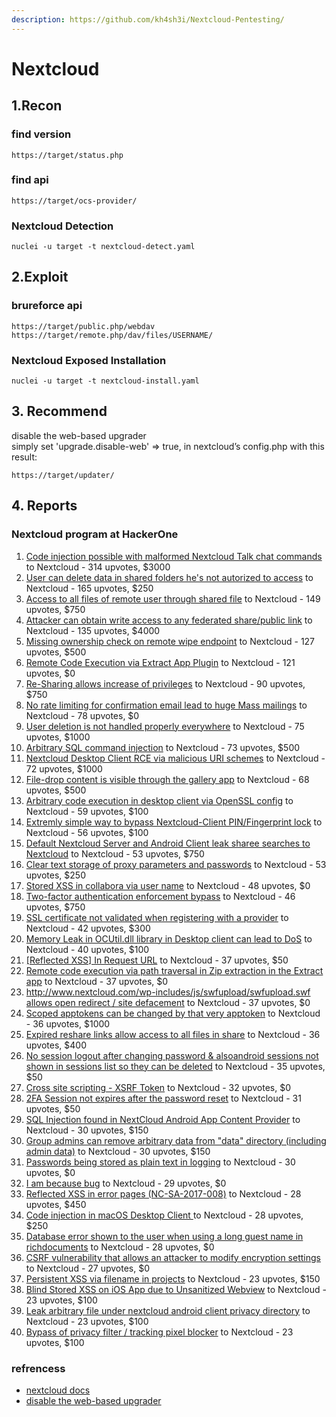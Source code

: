 ```yaml
---
description: https://github.com/kh4sh3i/Nextcloud-Pentesting/
---
```


# Nextcloud

## 1.Recon

### find version

```
https://target/status.php
```

### find api

```
https://target/ocs-provider/
```

### Nextcloud Detection

```
nuclei -u target -t nextcloud-detect.yaml
```

## 2.Exploit

### brureforce api

```
https://target/public.php/webdav
https://target/remote.php/dav/files/USERNAME/
```

### Nextcloud Exposed Installation

```
nuclei -u target -t nextcloud-install.yaml
```

## 3. Recommend

disable the web-based upgrader\
simply set 'upgrade.disable-web' => true, in nextcloud’s config.php with this result:

```
https://target/updater/
```

## 4. Reports

### Nextcloud program at HackerOne

1. [Code injection possible with malformed Nextcloud Talk chat commands](https://hackerone.com/reports/851807) to Nextcloud - 314 upvotes, $3000
2. [User can delete data in shared folders he's not autorized to access](https://hackerone.com/reports/642515) to Nextcloud - 165 upvotes, $250
3. [Access to all files of remote user through shared file](https://hackerone.com/reports/258084) to Nextcloud - 149 upvotes, $750
4. [Attacker can obtain write access to any federated share/public link](https://hackerone.com/reports/1170024) to Nextcloud - 135 upvotes, $4000
5. [Missing ownership check on remote wipe endpoint](https://hackerone.com/reports/819807) to Nextcloud - 127 upvotes, $500
6. [Remote Code Execution via Extract App Plugin](https://hackerone.com/reports/546753) to Nextcloud - 121 upvotes, $0
7. [Re-Sharing allows increase of privileges](https://hackerone.com/reports/889243) to Nextcloud - 90 upvotes, $750
8. [No rate limiting for confirmation email lead to huge Mass mailings](https://hackerone.com/reports/997070) to Nextcloud - 78 upvotes, $0
9. [User deletion is not handled properly everywhere](https://hackerone.com/reports/1200700) to Nextcloud - 75 upvotes, $1000
10. [Arbitrary SQL command injection](https://hackerone.com/reports/508487) to Nextcloud - 73 upvotes, $500
11. [Nextcloud Desktop Client RCE via malicious URI schemes](https://hackerone.com/reports/1078002) to Nextcloud - 72 upvotes, $1000
12. [File-drop content is visible through the gallery app](https://hackerone.com/reports/719426) to Nextcloud - 68 upvotes, $500
13. [Arbitrary code execution in desktop client via OpenSSL config](https://hackerone.com/reports/622170) to Nextcloud - 59 upvotes, $100
14. [Extremly simple way to bypass Nextcloud-Client PIN/Fingerprint lock](https://hackerone.com/reports/331489) to Nextcloud - 56 upvotes, $100
15. [Default Nextcloud Server and Android Client leak sharee searches to Nextcloud](https://hackerone.com/reports/1167916) to Nextcloud - 53 upvotes, $750
16. [Clear text storage of proxy parameters and passwords](https://hackerone.com/reports/685990) to Nextcloud - 53 upvotes, $250
17. [Stored XSS in collabora via user name](https://hackerone.com/reports/968232) to Nextcloud - 48 upvotes, $0
18. [Two-factor authentication enforcement bypass](https://hackerone.com/reports/1050244) to Nextcloud - 46 upvotes, $750
19. [SSL certificate not validated when registering with a provider](https://hackerone.com/reports/903424) to Nextcloud - 42 upvotes, $300
20. [Memory Leak in OCUtil.dll library in Desktop client can lead to DoS](https://hackerone.com/reports/588562) to Nextcloud - 40 upvotes, $100
21. [\[Reflected XSS\] In Request URL](https://hackerone.com/reports/515484) to Nextcloud - 37 upvotes, $50
22. [Remote code execution via path traversal in Zip extraction in the Extract app](https://hackerone.com/reports/765291) to Nextcloud - 37 upvotes, $0
23. [http://www.nextcloud.com/wp-includes/js/swfupload/swfupload.swf allows open redirect / site defacement](https://hackerone.com/reports/209520) to Nextcloud - 37 upvotes, $0
24. [Scoped apptokens can be changed by that very apptoken](https://hackerone.com/reports/1193321) to Nextcloud - 36 upvotes, $1000
25. [Expired reshare links allow access to all files in share](https://hackerone.com/reports/452854) to Nextcloud - 36 upvotes, $400
26. [No session logout after changing password & alsoandroid sessions not shown in sessions list so they can be deleted](https://hackerone.com/reports/194329) to Nextcloud - 35 upvotes, $50
27. [Cross site scripting - XSRF Token](https://hackerone.com/reports/858255) to Nextcloud - 32 upvotes, $0
28. [2FA Session not expires after the password reset](https://hackerone.com/reports/486693) to Nextcloud - 31 upvotes, $50
29. [SQL Injection found in NextCloud Android App Content Provider](https://hackerone.com/reports/291764) to Nextcloud - 30 upvotes, $150
30. [Group admins can remove arbitrary data from "data" directory (including admin data)](https://hackerone.com/reports/508493) to Nextcloud - 30 upvotes, $150
31. [Passwords being stored as plain text in logging](https://hackerone.com/reports/469668) to Nextcloud - 30 upvotes, $0
32. [I am because bug](https://hackerone.com/reports/226097) to Nextcloud - 29 upvotes, $0
33. [Reflected XSS in error pages (NC-SA-2017-008)](https://hackerone.com/reports/216812) to Nextcloud - 28 upvotes, $450
34. [Code injection in macOS Desktop Client ](https://hackerone.com/reports/633266)to Nextcloud - 28 upvotes, $250
35. [Database error shown to the user when using a long guest name in richdocuments](https://hackerone.com/reports/1067824) to Nextcloud - 28 upvotes, $0
36. [CSRF vulnerability that allows an attacker to modify encryption settings](https://hackerone.com/reports/630146) to Nextcloud - 27 upvotes, $0
37. [Persistent XSS via filename in projects](https://hackerone.com/reports/662204) to Nextcloud - 23 upvotes, $150
38. [Blind Stored XSS on iOS App due to Unsanitized Webview](https://hackerone.com/reports/575562) to Nextcloud - 23 upvotes, $100
39. [Leak arbitrary file under nextcloud android client privacy directory](https://hackerone.com/reports/1142918) to Nextcloud - 23 upvotes, $100
40. [Bypass of privacy filter / tracking pixel blocker](https://hackerone.com/reports/1215251) to Nextcloud - 23 upvotes, $100

### refrencess

* [nextcloud docs](https://docs.nextcloud.com/server/latest/admin_manual/index.html)
* [disable the web-based upgrader](https://community.nethserver.org/t/nextcloud-disable-the-web-based-upgrader/18685)
